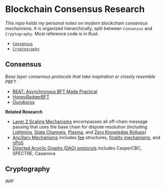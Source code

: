 # Blockchain Consensus Research

*This repo holds my personal notes on modern blockchain consensus mechanisms.* It is organized hierarchically, split between `Consensus` and `Cryptography`. Most reference code is in Rust.

* [`Consensus`](./Consensus/README.md)
* [`Cryptography`](./RealCrypto/README.md)

## Consensus

*Base layer consensus protocols that take inspiration or closely resemble PBFT*
* [BEAT: Asynchronous BFT Made Practical](./Consensus/BEAT.md)
* [HoneyBadgerBFT](./Consensus/HoneyBadgerBFT.md)
* [Ouroboros](./Consensus/Ouroboros.md)

**Related Research**
* [Layer 2 Scaling Mechanisms](./Consensus/L2) encompasses all off-chain message passing that uses the base chain for dispute resolution (including [Lightning](./Consensus/L2/lightning.md), [State Channels](./Consensus/L2/statechannel.md), [Plasma](./Consensus/L2/plasma.md), and [Zero Knowledge Rollups](./rollups.md))
* [Ancillary Mechanisms](./Consensus/ancillary) includes [fee](./Consensus/ancillary/fee.md) structures, [finality mechanisms](./Consensus/ancillary/finality.md), and [nPoS](./Consensus/ancillary/nPoS.md)
* [Directed Acyclic Graphs (DAG) protocols](./Consensus/DAG) includes CasperCBC, SPECTRE, Casanova

## Cryptography

*WIP*

